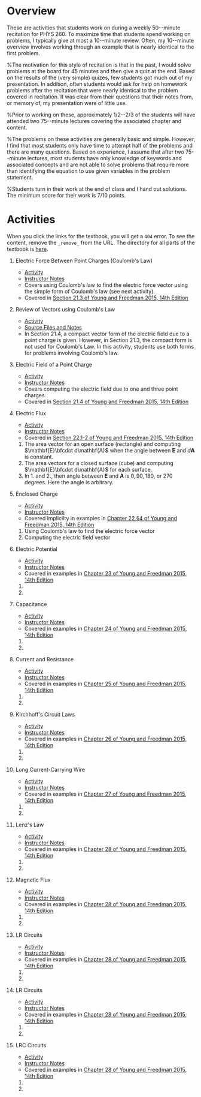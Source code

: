 # Overview

These are activities that students work on during a weekly 50--minute recitation for PHYS 260. To maximize time that students spend working on problems, I typically give at most a 10--minute review. Often, my 10--minute overview involves working through an example that is nearly identical to the first problem.

%The motivation for this style of recitation is that in the past, I would solve problems at the board for 45 minutes and then give a quiz at the end. Based on the results of the (very simple) quizes, few students got much out of my presentation. In addition, often students would ask for help on homework problems after the recitation that were nearly identical to the problem covered in recitation. It was clear from their questions that their notes from, or memory of, my presentation were of little use.

%Prior to working on these, approximately 1/2--2/3 of the students will have attended two 75--minute lectures covering the associated chapter and content.

%The problems on these activities are generally basic and simple. However, I find that most students only have time to attempt half of the problems and there are many questions. Based on experience, I assume that after two 75--minute lectures, most students have only knowledge of keywords and associated concepts and are not able to solve problems that require more than identifying the equation to use given variables in the problem statement.

%Students turn in their work at the end of class and I hand out solutions. The minimum score for their work is 7/10 points.

# Activities

When you click the links for the textbook, you will get a `404` error. To see the content, remove the `_remove_` from the URL. The directory for all parts of the textbook is [here](https://drive.google.com/drive/folders/1RbJbDlpZB6THg1cKvlmRnvQYewRKmn03?usp=sharing_remove_).

1. Electric Force Between Point Charges (Coulomb's Law)
    * [Activity](Electric_Force/Electric_Force.md) 
    * [Instructor Notes](Electric_Force/Electric_Force_Notes.md) 
    * Covers using Coulomb's law to find the electric force vector using the simple form of Coulomb's law (see next activity).
    * Covered in [Section 21.3 of Young and Freedman 2015, 14th Edition](https://drive.google.com/file/d/1JS_pBuNEwXdz9IzpSBFPJffgVacZmqN7/view?usp=sharing_remove_)

1. Review of Vectors using Coulomb's Law
    * [Activity](Vectors/Vectors.md) 
    * [Source Files and Notes](https://github.com/rweigel/phys260/tree/master/Vectors) 
    * In Section 21.4, a compact vector form of the electric field due to a point charge is given. However, in Section 21.3, the compact form is not used for Coulomb's Law. In this activity, students use both forms for problems involving Coulomb's law.

1. Electric Field of a Point Charge
    * [Activity](Electric_Field/Electric_Field.md) 
    * [Instructor Notes](Electric_Field/Electric_Field_Notes.md) 
    * Covers computing the electric field due to one and three point charges.
    * Covered in [Section 21.4 of Young and Freedman 2015, 14th Edition](https://drive.google.com/file/d/1JS_pBuNEwXdz9IzpSBFPJffgVacZmqN7/view?usp=sharing_remove_)

2. Electric Flux
    * [Activity](Electric_Flux/Electric_Flux.md)
    * [Instructor Notes](Electric_Flux/Electric_Flux_Notes.md)
    * Covered in [Section 22.1-2 of Young and Freedman 2015, 14th Edition](https://drive.google.com/file/d/1xt3U54huNwt9epviaBRbu2GJ64poSEWB/view?usp=sharing_remove_)
    1. The area vector for an open surface (rectangle) and computing $\mathbf{E}\bfcdot d\mathbf{A}$ when the angle between $\mathbf{E}$ and $d\mathbf{A}$ is constant.
    2. The area vectors for a closed surface (cube) and computing $\mathbf{E}\bfcdot d\mathbf{A}$ for each surface.
    3. In 1. and 2., then angle between $\mathbf{E}$ and $\mathbf{A}$ is $0, 90, 180,$ or $270$ degrees. Here the angle is arbitrary.

1. Enclosed Charge
    * [Activity](Enclosed_Charge/Enclosed_Charge.md) 
    * [Instructor Notes](Enclosed_Charge/Enclosed_Charge_Notes.md) 
    * Covered implicilty in examples in [Chapter 22 §4 of Young and Freedman 2015, 14th Edition](https://drive.google.com/file/d/1xt3U54huNwt9epviaBRbu2GJ64poSEWB/view?usp=sharing_remove_)

    1. Using Coulomb's law to find the electric force vector
    2. Computing the electric field vector

1. Electric Potential
    * [Activity](Electric_Potential/Electric_Potential.md) 
    * [Instructor Notes](Electric_Potential/Electric_Potential_Notes.md) 
    * Covered in examples in [Chapter 23 of Young and Freedman 2015, 14th Edition](https://drive.google.com/file/d/1KO0ETw12uhGYdBMHExKIdR_eCUhHB7dw/view?usp=sharing_remove_)

    1. 
    2. 
    
1. Capacitance
    * [Activity](Capacitance/Capacitance.md) 
    * [Instructor Notes](Capacitance/Capacitance_Notes.md) 
    * Covered in examples in [Chapter 24 of Young and Freedman 2015, 14th Edition](https://drive.google.com/file/d/1QXm2mq_mQZ4emutzffd1XgPYZZo-tRYw/view?usp=sharing_remove_)
    
    1. 
    2.

1. Current and Resistance
    * [Activity](Current_and_Resistance/Current_and_Resistance.md) 
    * [Instructor Notes](Current_and_Resistance/Current_and_Resistance_Notes.md) 
    * Covered in examples in [Chapter 25 of Young and Freedman 2015, 14th Edition](https://drive.google.com/file/d/184j7CecfOxJ_P-0eGLviOnQ3QJdCrJpS/view?usp=sharing_remove_)
    
    1. 
    2.

1. Kirchhoff's Circuit Laws
    * [Activity](Kirchhoffs_Laws/Kirchhoffs_Laws.md) 
    * [Instructor Notes](Kirchhoffs_Laws/Kirchhoffs_Laws_Notes.md) 
    * Covered in examples in [Chapter 26 of Young and Freedman 2015, 14th Edition](https://drive.google.com/file/d/1CyRNnl_i45xwHPvrJ1IY3e8xGtLf0Q50/view?usp=sharing_remove_)
    
    1. 
    2.

1. Long Current-Carrying Wire
    * [Activity](Long_Current-Carrying_Wire/Long_Current-Carrying_Wire.md) 
    * [Instructor Notes](Long_Current-Carrying_Wire/Long_Current-Carrying_Wire_Notes.md) 
    * Covered in examples in [Chapter 27 of Young and Freedman 2015, 14th Edition](https://drive.google.com/file/d/1MNaMYjB4m48neqiKkt0N4q-HjEg5acWC/view?usp=sharing_remove_)
    
    1. 
    2.

1. Lenz's Law
    * [Activity](Lenzs_Law/Lenzs_Law.md) 
    * [Instructor Notes](Lenzs_Law/Lenzs_Law_Notes.md) 
    * Covered in examples in [Chapter 28 of Young and Freedman 2015, 14th Edition](_remove_)
    
    1. 
    2.

1. Magnetic Flux
    * [Activity](Magnetic_Flux/Magnetic_Flux.md) 
    * [Instructor Notes](Magnetic_Flux/Magnetic_Flux_Notes.md) 
    * Covered in examples in [Chapter 28 of Young and Freedman 2015, 14th Edition](_remove_)
    
    1. 
    2.

1. LR Circuits
    * [Activity](LR_Circuits/LR_Circuits.md) 
    * [Instructor Notes](LR_Circuits/LR_Circuits_Notes.md) 
    * Covered in examples in [Chapter 28 of Young and Freedman 2015, 14th Edition](_remove_)
    
    1. 
    2.

1. LR Circuits
    * [Activity](LR_Circuits/LR_Circuits.md) 
    * [Instructor Notes](LR_Circuits/LR_Circuits_Notes.md) 
    * Covered in examples in [Chapter 28 of Young and Freedman 2015, 14th Edition](_remove_)
    
    1. 
    2.

1. LRC Circuits
    * [Activity](LRC_Circuits/LRC_Circuits.md) 
    * [Instructor Notes](LRC_Circuits/LRC_Circuits_Notes.md) 
    * Covered in examples in [Chapter 28 of Young and Freedman 2015, 14th Edition](_remove_)
    
    1. 
    2.
